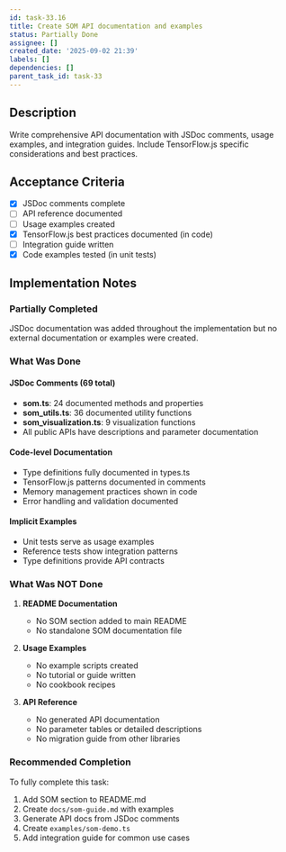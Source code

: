 ```yaml
---
id: task-33.16
title: Create SOM API documentation and examples
status: Partially Done
assignee: []
created_date: '2025-09-02 21:39'
labels: []
dependencies: []
parent_task_id: task-33
---
```


## Description

Write comprehensive API documentation with JSDoc comments, usage examples, and integration guides. Include TensorFlow.js specific considerations and best practices.

## Acceptance Criteria

- [x] JSDoc comments complete
- [ ] API reference documented
- [ ] Usage examples created
- [x] TensorFlow.js best practices documented (in code)
- [ ] Integration guide written
- [x] Code examples tested (in unit tests)

## Implementation Notes

### Partially Completed
JSDoc documentation was added throughout the implementation but no external documentation or examples were created.

### What Was Done

#### JSDoc Comments (69 total)
- **som.ts**: 24 documented methods and properties
- **som_utils.ts**: 36 documented utility functions
- **som_visualization.ts**: 9 visualization functions
- All public APIs have descriptions and parameter documentation

#### Code-level Documentation
- Type definitions fully documented in types.ts
- TensorFlow.js patterns documented in comments
- Memory management practices shown in code
- Error handling and validation documented

#### Implicit Examples
- Unit tests serve as usage examples
- Reference tests show integration patterns
- Type definitions provide API contracts

### What Was NOT Done

1. **README Documentation**
   - No SOM section added to main README
   - No standalone SOM documentation file

2. **Usage Examples**
   - No example scripts created
   - No tutorial or guide written
   - No cookbook recipes

3. **API Reference**
   - No generated API documentation
   - No parameter tables or detailed descriptions
   - No migration guide from other libraries

### Recommended Completion
To fully complete this task:
1. Add SOM section to README.md
2. Create `docs/som-guide.md` with examples
3. Generate API docs from JSDoc comments
4. Create `examples/som-demo.ts`
5. Add integration guide for common use cases

